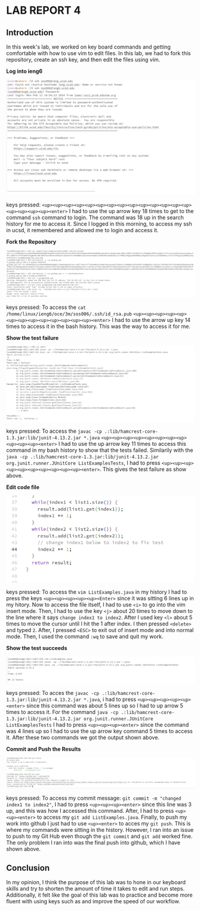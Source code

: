 # LAB REPORT 4

## Introduction

In this week's lab, we worked on key board commands and getting comfortable with how to use vim to edit files. In this lab, we had to fork this repository, create an ssh key, and then edit the files using vim.

**Log into ieng6**

![Image](labreport4pic1.jpg)

keys pressed: `<up><up><up><up><up><up><up><up><up><up><up><up><up><up><up><up><up><up><enter>` I had to use the up arrow key 18 times to get to the command `ssh` command to login. The command was 18 up in the search history for me to access it. Since I logged in this morning, to access my ssh in ucsd, it remembered and allowed me to login and access it.


**Fork the Repository**

![Image](labreport4pic2.jpg)

keys pressed: To access the `cat /home/linux/ieng6/oce/3m/sos006/.ssh/id_rsa.pub` `<up><up><up><up><up><up><up><up><up><up><up><up><up><enter>` I had to use the arrow up key 14 times to access it in the bash history. This was the way to access it for me. 

  
**Show the test failure**

![Image](labreport4pic3.jpg)

keys pressed: To access the `javac -cp .:lib/hamcrest-core-1.3.jar:lib/junit-4.13.2.jar *.java` `<up><up><up><up><up><up><up><up><up><up><up><enter>` I had to use the up arrow key 11 times to access this command in my bash history to show that the tests failed. Similarily with the `java -cp .:lib/hamcrest-core-1.3.jar:lib/junit-4.13.2.jar org.junit.runner.JUnitCore ListExamplesTests`, I had to press `<up><up><up><up><up><up><up><up><up><up><enter>`. This gives the test failure as show above. 


**Edit code file**

![Image](labreport4pic4.jpg)

keys pressed: To access the `vim ListExamples.java` in my history I had to press the keys `<up><up><up><up><up><Enter>` since it was sitting 6 lines up in my hitory. Now to access the file itself, I had to use `<i>` to go into the vim insert mode. Then, I had to use the key `<j>` about 20 times to move down to the line where it says `change index1 to index2`. After I used key `<l>` about 5 times to move the cursor until I hit the 1 after index. I then pressed `<delete>` and typed `2`. After, I pressed `<ESC>` to exit out of insert mode and into normal mode. Then, I used the command `:wq` to save and quit my work.


**Show the test succeeds**

![Image](labreport4pic5.jpg)

keys pressed: To acces the `javac -cp .:lib/hamcrest-core-1.3.jar:lib/junit-4.13.2.jar *.java`, i had to press `<up><up><up><up><up><enter>` since this command was about 5 lines up so I had to up arrow 5 times to access it. For the command `java -cp .:lib/hamcrest-core-1.3.jar:lib/junit-4.13.2.jar org.junit.runner.JUnitCore ListExamplesTests` I had to press `<up><up><up><enter>` since the command was 4 lines up so I had to use the up arrow key command 5 times to access it. After these two commands we got the output shown above. 


**Commit and Push the Results**

![Image](labreport4pic6.jpg)

keys pressed: To access my commit message: `git commit -m "changed index1 to index2"`, I had to press `<up><up><up><enter>` since this line was 3 up, and this was how I accessed this command. After, I had to press `<up><up><enter>` to access my `git add ListExamples.java`. Finally, to push my work into github I just had to use `<up><enter>` to acces my `git push`. This is where my commands were sitting in the history. However, I ran into an issue to push to my Git Hub even though the `git commit` and `git add` worked fine. The only problem I ran into was the final push into github, which I have shown above.


## Conclusion

In my opinion, I think the purpose of this lab was to hone in our keyboard skills and try to shorten the amount of time it takes to edit and run steps. Additionally, it felt like the goal of this lab was to practice and become more fluent with using keys such as <tab> <up> <down> and improve the speed of our workflow. 

